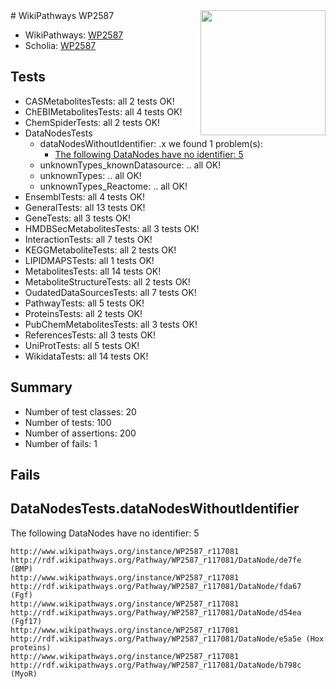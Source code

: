 <img style="float: right; width: 200px" src="https://upload.wikimedia.org/wikipedia/commons/thumb/8/83/Wplogo_with_text_500.png/640px-Wplogo_with_text_500.png" />
# WikiPathways WP2587

* WikiPathways: [WP2587](https://identifiers.org/wikipathways:WP2587)
* Scholia: [WP2587](https://scholia.toolforge.org/wikipathways/WP2587)
## Tests
* CASMetabolitesTests: all 2 tests OK!
* ChEBIMetabolitesTests: all 4 tests OK!
* ChemSpiderTests: all 2 tests OK!
* DataNodesTests
    * dataNodesWithoutIdentifier: .x we found 1 problem(s):
        * [The following DataNodes have no identifier: 5](#d2d32fa4)
    * unknownTypes_knownDatasource: .. all OK!
    * unknownTypes: .. all OK!
    * unknownTypes_Reactome: .. all OK!
* EnsemblTests: all 4 tests OK!
* GeneralTests: all 13 tests OK!
* GeneTests: all 3 tests OK!
* HMDBSecMetabolitesTests: all 3 tests OK!
* InteractionTests: all 7 tests OK!
* KEGGMetaboliteTests: all 2 tests OK!
* LIPIDMAPSTests: all 1 tests OK!
* MetabolitesTests: all 14 tests OK!
* MetaboliteStructureTests: all 2 tests OK!
* OudatedDataSourcesTests: all 7 tests OK!
* PathwayTests: all 5 tests OK!
* ProteinsTests: all 2 tests OK!
* PubChemMetabolitesTests: all 3 tests OK!
* ReferencesTests: all 3 tests OK!
* UniProtTests: all 5 tests OK!
* WikidataTests: all 14 tests OK!


## Summary

* Number of test classes: 20
* Number of tests: 100
* Number of assertions: 200
* Number of fails: 1

## Fails

<a name="d2d32fa4" />

## DataNodesTests.dataNodesWithoutIdentifier

The following DataNodes have no identifier: 5
```
http://www.wikipathways.org/instance/WP2587_r117081 http://rdf.wikipathways.org/Pathway/WP2587_r117081/DataNode/de7fe (BMP)
http://www.wikipathways.org/instance/WP2587_r117081 http://rdf.wikipathways.org/Pathway/WP2587_r117081/DataNode/fda67 (Fgf)
http://www.wikipathways.org/instance/WP2587_r117081 http://rdf.wikipathways.org/Pathway/WP2587_r117081/DataNode/d54ea (Fgf17)
http://www.wikipathways.org/instance/WP2587_r117081 http://rdf.wikipathways.org/Pathway/WP2587_r117081/DataNode/e5a5e (Hox proteins)
http://www.wikipathways.org/instance/WP2587_r117081 http://rdf.wikipathways.org/Pathway/WP2587_r117081/DataNode/b798c (MyoR)
```

